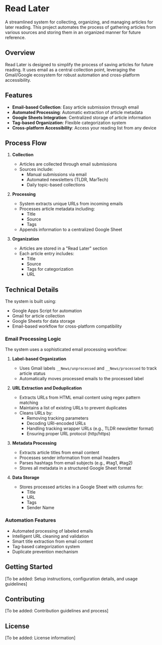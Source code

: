# Read Later

A streamlined system for collecting, organizing, and managing articles for later reading. This project automates the process of gathering articles from various sources and storing them in an organized manner for future reference.

## Overview

Read Later is designed to simplify the process of saving articles for future reading. It uses email as a central collection point, leveraging the Gmail/Google ecosystem for robust automation and cross-platform accessibility.

## Features

- **Email-based Collection**: Easy article submission through email
- **Automated Processing**: Automatic extraction of article metadata
- **Google Sheets Integration**: Centralized storage of article information
- **Tag-based Organization**: Flexible categorization system
- **Cross-platform Accessibility**: Access your reading list from any device

## Process Flow

1. **Collection**
   - Articles are collected through email submissions
   - Sources include:
     - Manual submissions via email
     - Automated newsletters (TLDR, MarTech)
     - Daily topic-based collections

2. **Processing**
   - System extracts unique URLs from incoming emails
   - Processes article metadata including:
     - Title
     - Source
     - Tags
   - Appends information to a centralized Google Sheet

3. **Organization**
   - Articles are stored in a "Read Later" section
   - Each article entry includes:
     - Title
     - Source
     - Tags for categorization
     - URL

## Technical Details

The system is built using:
- Google Apps Script for automation
- Gmail for article collection
- Google Sheets for data storage
- Email-based workflow for cross-platform compatibility

### Email Processing Logic

The system uses a sophisticated email processing workflow:

1. **Label-based Organization**
   - Uses Gmail labels `__News/unprocessed` and `__News/processed` to track article status
   - Automatically moves processed emails to the processed label

2. **URL Extraction and Deduplication**
   - Extracts URLs from HTML email content using regex pattern matching
   - Maintains a list of existing URLs to prevent duplicates
   - Cleans URLs by:
     - Removing tracking parameters
     - Decoding URI-encoded URLs
     - Handling tracking wrapper URLs (e.g., TLDR newsletter format)
     - Ensuring proper URL protocol (http/https)

3. **Metadata Processing**
   - Extracts article titles from email content
   - Processes sender information from email headers
   - Parses hashtags from email subjects (e.g., #tag1, #tag2)
   - Stores all metadata in a structured Google Sheet format

4. **Data Storage**
   - Stores processed articles in a Google Sheet with columns for:
     - Title
     - URL
     - Tags
     - Sender Name

### Automation Features

- Automated processing of labeled emails
- Intelligent URL cleaning and validation
- Smart title extraction from email content
- Tag-based categorization system
- Duplicate prevention mechanism

## Getting Started

[To be added: Setup instructions, configuration details, and usage guidelines]

## Contributing

[To be added: Contribution guidelines and process]

## License

[To be added: License information]

